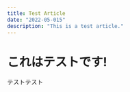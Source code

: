 ```yaml
---
title: Test Article
date: "2022-05-015"
description: "This is a test article."
---
```


# これはテストです!

テストテスト